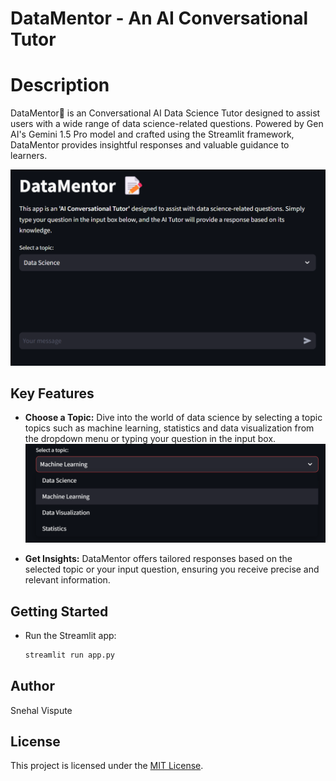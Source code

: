 # DataMentor - An AI Conversational Tutor

# Description
DataMentor📝 is an Conversational AI Data Science Tutor designed to assist users with a wide range of data science-related questions. Powered by Gen AI's Gemini 1.5 Pro model and crafted using the Streamlit framework, DataMentor provides insightful responses and valuable guidance to learners.

![UI](UI.png)

## Key Features

- **Choose a Topic:** Dive into the world of data science by selecting a topic topics such as machine learning, statistics and data visualization from the dropdown menu or typing your question in the input box.
![Dropdown](Subjects.png)

- **Get Insights:** DataMentor offers tailored responses based on the selected topic or your input question, ensuring you receive precise and relevant information.

## Getting Started

-  Run the Streamlit app:

   ```bash
   streamlit run app.py
   ```


## Author

Snehal Vispute

## License

This project is licensed under the [MIT License](LICENSE).
